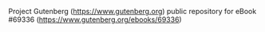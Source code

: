 Project Gutenberg (https://www.gutenberg.org) public repository for
eBook #69336 (https://www.gutenberg.org/ebooks/69336)

